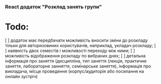 ### React додаток "Розклад занять групи" 
  
# Todo:
[ ] додаток має передбачати можливість вносити зміни до розкладу тільки для авторизовиних користувачів, наприклад, укладач розкладу; 
[ ] наявність двох семестів і можливості переходу між ними; 
[ ] можливість відображення розкладу по вибраних днях;
[ ] детальна інформація про заняття (дисципліна, тип заняття (лекція, практичне заняття, лабораторне занняття, семінарське заняття), інформація про викладача, місце проведення (корпус/аудиторія або посилання на онлайн зустріч) 
